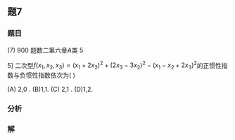 ## 题7
### 题目
(7) 900 题数二第六章$A$类 5 

5] 二次型$f( {{x}_{1},{x}_{2},{x}_{3}})  = {( {x}_{1} + 2{x}_{2}) }^{2} + {( 2{x}_{3} - 3{x}_{2}) }^{2} - {( {x}_{1} - {x}_{2} + 2{x}_{3}) }^{2}$的正惯性指数与负惯性指数依次为(   )

(A) 2,0 . (B)1,1. (C) 2,1 . (D)1,2.
### 分析

### 解